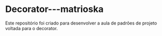 # Decorator---matrioska
Este repositório foi criado para desenvolver a aula de padrões de projeto voltada para o decorator.
